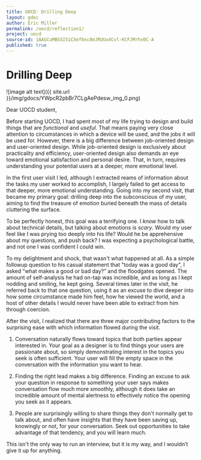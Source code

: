 ```yaml
---
title: UOCD: Drilling Deep
layout: gdoc
author: Eric Miller
permalink: /uocd/reflection1/
project: uocd
source-id: 1AAGCuMBGSI51CXef6nc8mJRUUx4Cvl-KCFJMrhv0C-A
published: true
---
```

# Drilling Deep

![image alt text]({{ site.url }}/img/gdocs/YWpcR2pbBr7CLgAePdesw_img_0.png)

Dear UOCD student,

Before starting UOCD, I had spent most of my life trying to design and build things that are *functional* and *useful*. That means paying very close attention to circumstances in which a device will be used, and the jobs it will be used for. However, there is a big difference between job-oriented design and user-oriented design. While job-oriented design is exclusively about practicality and efficiency, user-oriented design also demands an eye toward emotional satisfaction and personal desire. That, in turn, requires understanding your potential users at a deeper, more emotional level. 

In the first user visit I led, although I extracted reams of information about the tasks my user worked to accomplish, I largely failed to get access to that deeper, more emotional understanding. Going into my second visit, that became my primary goal: drilling deep into the subconscious of my user, aiming to find the treasure of emotion buried beneath the mass of details cluttering the surface.

To be perfectly honest, this goal was a terrifying one. I *know* how to talk about technical details, but talking about emotions is *scary*. Would my user feel like I was prying too deeply into his life? Would he be apprehensive about my questions, and push back? I was expecting a psychological battle, and not one I was confident I could win.

To my delightment and shock, that wasn't what happened at all. As a simple followup question to his casual statement that "today was a good day", I asked “what makes a good or bad day?” and the floodgates opened. The amount of self-analysis he had on-tap was incredible, and as long as I kept nodding and smiling, he kept going. Several times later in the visit, he referred back to that one question, using it as an excuse to dive deeper into how some circumstance made him feel, how he viewed the world, and a host of other details I would never have been able to extract from him through coercion.

After the visit, I realized that there are three major contributing factors to the surprising ease with which information flowed during the visit.

1. Conversation naturally flows toward topics that both parties appear interested in. Your goal as a designer is to find things your users are passionate about, so simply demonstrating interest in the topics you seek is often sufficient. Your user will fill the empty space in the conversation with the information you want to hear.

2. Finding the right lead makes a big difference. Finding an excuse to ask your question in response to something your user says makes conversation flow much more smoothly, although it does take an incredible amount of mental alertness to effectively notice the opening you seek as it appears.

3. People are surprisingly willing to share things they don't normally get to talk about, and often have insights that they have been saving up, knowingly or not, for your conversation. Seek out opportunities to take advantage of that tendency, and you will learn much.

This isn't the only way to run an interview, but it is my way, and I wouldn’t give it up for anything.

